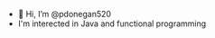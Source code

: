 - 👋 Hi, I’m @pdonegan520
- I'm interected in Java and functional programming
<!---
pdonegan520/pdonegan520 is a ✨ special ✨ repository because its `README.md` (this file) appears on your GitHub profile.
You can click the Preview link to take a look at your changes.
--->
